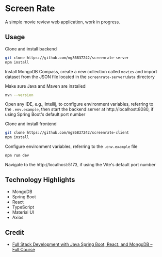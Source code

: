 # Screen Rate

A simple movie review web application, work in progress.

## Usage

Clone and install backend

```bash
git clone https://github.com/mg86837242/screenrate-server
npm install
```

Install MongoDB Compass, create a new collection called `movies` and import dataset from the JSON file located in the `screenrate-server\data` directory

Make sure Java and Maven are installed

```bash
mvn --version
```

Open any IDE, e.g., Intellij, to configure environment variables, referring to the `.env.example`, then start the backend server at http://localhost:8080, if using Spring Boot's default port number

Clone and install frontend

```bash
git clone https://github.com/mg86837242/screenrate-client
npm install
```

Configure environment variables, referring to the `.env.example` file

```bash
npm run dev
```

Navigate to the http://localhost:5173, if using the Vite's default port number

## Technology Highlights

- MongoDB
- Spring Boot
- React
- TypeScript
- Material UI
- Axios

## Credit

- [Full Stack Development with Java Spring Boot, React, and MongoDB – Full Course](https://www.youtube.com/watch?v=5PdEmeopJVQ)
